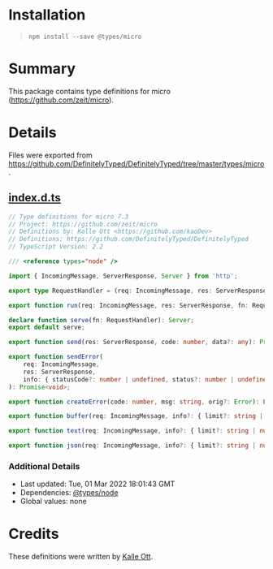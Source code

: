 # Installation
> `npm install --save @types/micro`

# Summary
This package contains type definitions for micro (https://github.com/zeit/micro).

# Details
Files were exported from https://github.com/DefinitelyTyped/DefinitelyTyped/tree/master/types/micro.
## [index.d.ts](https://github.com/DefinitelyTyped/DefinitelyTyped/tree/master/types/micro/index.d.ts)
````ts
// Type definitions for micro 7.3
// Project: https://github.com/zeit/micro
// Definitions by: Kalle Ott <https://github.com/kaoDev>
// Definitions: https://github.com/DefinitelyTyped/DefinitelyTyped
// TypeScript Version: 2.2

/// <reference types="node" />

import { IncomingMessage, ServerResponse, Server } from 'http';

export type RequestHandler = (req: IncomingMessage, res: ServerResponse) => any;

export function run(req: IncomingMessage, res: ServerResponse, fn: RequestHandler): Promise<void>;

declare function serve(fn: RequestHandler): Server;
export default serve;

export function send(res: ServerResponse, code: number, data?: any): Promise<void>;

export function sendError(
    req: IncomingMessage,
    res: ServerResponse,
    info: { statusCode?: number | undefined, status?: number | undefined, message?: string | undefined, stack?: string | undefined; }
): Promise<void>;

export function createError(code: number, msg: string, orig?: Error): Error & { statusCode: number, originalError?: Error | undefined; };

export function buffer(req: IncomingMessage, info?: { limit?: string | number | undefined, encoding?: string | undefined; }): Promise<Buffer | string>;

export function text(req: IncomingMessage, info?: { limit?: string | number | undefined, encoding?: string | undefined; }): Promise<string>;

export function json(req: IncomingMessage, info?: { limit?: string | number | undefined, encoding?: string | undefined; }): Promise<{ [s: string]: any; }>;

````

### Additional Details
 * Last updated: Tue, 01 Mar 2022 18:01:43 GMT
 * Dependencies: [@types/node](https://npmjs.com/package/@types/node)
 * Global values: none

# Credits
These definitions were written by [Kalle Ott](https://github.com/kaoDev).
